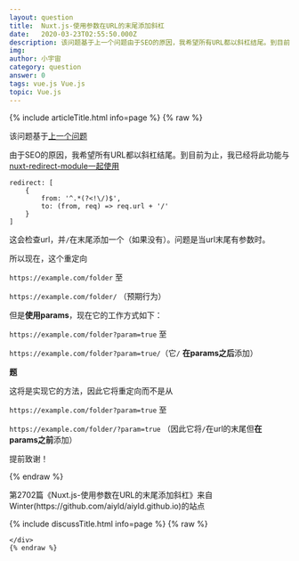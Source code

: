 ```yaml
---
layout: question
title:  Nuxt.js-使用参数在URL的末尾添加斜杠
date:   2020-03-23T02:55:50.000Z
description: 该问题基于上一个问题由于SEO的原因，我希望所有URL都以斜杠结尾。到目前为止，我已经将此功能与nuxt-redirect-module一起使用r...
img: 
author: 小宇宙
category: question
answer: 0
tags: vue.js Vue.js
topic: Vue.js
---
```

<div class="article-root">
  <div class="article">
    {% include articleTitle.html info=page %}
    {% raw %}
    <div class="article-content"><p><font style="vertical-align: inherit;"><font style="vertical-align: inherit;">该问题基于</font></font><a href="https://stackoverflow.com/questions/54346345/nuxt-js-force-trailing-slash-at-the-end-of-all-urls"><font style="vertical-align: inherit;"><font style="vertical-align: inherit;">上一个问题</font></font></a></p>

<p><font style="vertical-align: inherit;"><font style="vertical-align: inherit;">由于SEO的原因，我希望所有URL都以斜杠结尾。</font><font style="vertical-align: inherit;">到目前为止，我已经将此功能与</font></font><a href="https://github.com/nuxt-community/redirect-module" rel="noreferrer"><font style="vertical-align: inherit;"><font style="vertical-align: inherit;">nuxt-redirect-module一起使用</font></font></a></p>

<pre><code>redirect: [<font></font>
    {<font></font>
        from: '^.*(?&lt;!\/)$',<font></font>
        to: (from, req) =&gt; req.url + '/'<font></font>
    }<font></font>
]<font></font>
</code></pre>

<p><font style="vertical-align: inherit;"><font style="vertical-align: inherit;">这会检查url，并</font></font><code>/</code><font style="vertical-align: inherit;"><font style="vertical-align: inherit;">在末尾</font><font style="vertical-align: inherit;">添加一个</font><font style="vertical-align: inherit;">（如果没有）。</font><font style="vertical-align: inherit;">问题是当url末尾有参数时。</font></font></p>

<p><font style="vertical-align: inherit;"><font style="vertical-align: inherit;">所以现在，这个重定向</font></font></p>

<p><code>https://example.com/folder</code><font style="vertical-align: inherit;"><font style="vertical-align: inherit;"> 至 </font></font></p>

<p><code>https://example.com/folder/</code><font style="vertical-align: inherit;"><font style="vertical-align: inherit;"> （预期行为）</font></font></p>

<p><font style="vertical-align: inherit;"><font style="vertical-align: inherit;">但是</font></font><strong><font style="vertical-align: inherit;"><font style="vertical-align: inherit;">使用params</font></font></strong><font style="vertical-align: inherit;"><font style="vertical-align: inherit;">，现在它的工作方式如下：</font></font></p>

<p><code>https://example.com/folder?param=true</code><font style="vertical-align: inherit;"><font style="vertical-align: inherit;"> 至 </font></font></p>

<p><code>https://example.com/folder?param=true/</code><font style="vertical-align: inherit;"><font style="vertical-align: inherit;">（它</font></font><code>/</code> <strong><font style="vertical-align: inherit;"><font style="vertical-align: inherit;">在params之后</font></font></strong><font style="vertical-align: inherit;"><font style="vertical-align: inherit;">添加</font><font style="vertical-align: inherit;">）</font></font></p>

<p><strong><font style="vertical-align: inherit;"><font style="vertical-align: inherit;">题</font></font></strong> </p>

<p><font style="vertical-align: inherit;"><font style="vertical-align: inherit;">这将是实现它的方法，因此它将重定向而不是从 </font></font></p>

<p><code>https://example.com/folder?param=true</code><font style="vertical-align: inherit;"><font style="vertical-align: inherit;"> 至 </font></font></p>

<p><code>https://example.com/folder/?param=true</code><font style="vertical-align: inherit;"><font style="vertical-align: inherit;"> 
（因此它将</font></font><code>/</code><font style="vertical-align: inherit;"><font style="vertical-align: inherit;">在url的末尾但</font></font><strong><font style="vertical-align: inherit;"><font style="vertical-align: inherit;">在params之前</font></font></strong><font style="vertical-align: inherit;"><font style="vertical-align: inherit;">添加</font><font style="vertical-align: inherit;">）</font></font></p>

<p><font style="vertical-align: inherit;"><font style="vertical-align: inherit;">提前致谢！</font></font></p></div>
    {% endraw %}
  </div>
  <p class="winter_mark">第2702篇《Nuxt.js-使用参数在URL的末尾添加斜杠》来自Winter(https://github.com/aiyld/aiyld.github.io)的站点</p>
  <div class="discuss-wrapper">
    {% include discussTitle.html info=page %}
    {% raw %}
    <div class="discuss-list">
    
    </div>
    {% endraw %}
  </div>
<div>
